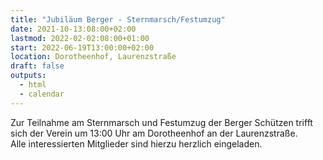 ```yaml
---
title: "Jubiläum Berger - Sternmarsch/Festumzug"
date: 2021-10-13:08:00+02:00
lastmod: 2022-02-02:08:00+01:00
start: 2022-06-19T13:00:00+02:00
location: Dorotheenhof, Laurenzstraße
draft: false
outputs:
  - html
  - calendar
---
```

Zur Teilnahme am Sternmarsch und Festumzug der Berger Schützen 
trifft sich der Verein um 13:00 Uhr am Dorotheenhof an der Laurenzstraße.  
Alle interessierten Mitglieder sind hierzu herzlich eingeladen.
